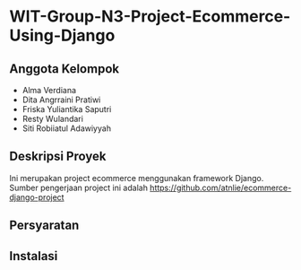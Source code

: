 # WIT-Group-N3-Project-Ecommerce-Using-Django

## Anggota Kelompok
- Alma Verdiana
- Dita Angrraini Pratiwi
- Friska Yuliantika Saputri
- Resty Wulandari
- Siti Robiiatul Adawiyyah

## Deskripsi Proyek

Ini merupakan project ecommerce menggunakan framework Django. 
Sumber pengerjaan project ini adalah https://github.com/atnlie/ecommerce-django-project

## Persyaratan

## Instalasi

